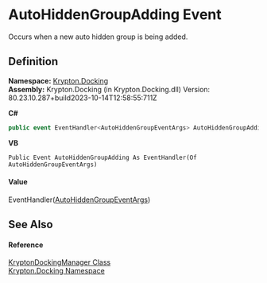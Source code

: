 # AutoHiddenGroupAdding Event


Occurs when a new auto hidden group is being added.



## Definition
**Namespace:** <a href="98399376-cf41-9454-4b4d-4fab2ca20bc7.md">Krypton.Docking</a>  
**Assembly:** Krypton.Docking (in Krypton.Docking.dll) Version: 80.23.10.287+build2023-10-14T12:58:55:711Z

**C#**
``` C#
public event EventHandler<AutoHiddenGroupEventArgs> AutoHiddenGroupAdding
```
**VB**
``` VB
Public Event AutoHiddenGroupAdding As EventHandler(Of AutoHiddenGroupEventArgs)
```



#### Value
EventHandler(<a href="81f757d8-e84e-7273-5c72-06492404c94f.md">AutoHiddenGroupEventArgs</a>)

## See Also


#### Reference
<a href="6c9c237d-95cb-a4ce-72c6-cd7684d3287e.md">KryptonDockingManager Class</a>  
<a href="98399376-cf41-9454-4b4d-4fab2ca20bc7.md">Krypton.Docking Namespace</a>  
